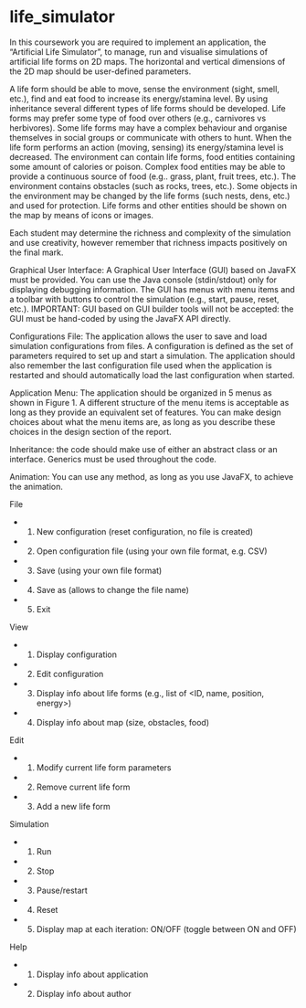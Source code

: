 # life_simulator

In this coursework you are required to implement an application, the “Artificial Life Simulator”, to
manage, run and visualise simulations of artificial life forms on 2D maps. The horizontal and vertical
dimensions of the 2D map should be user-defined parameters. 

A life form should be able to move, sense
the environment (sight, smell, etc.), find and eat food to increase its energy/stamina level. By using
inheritance several different types of life forms should be developed. Life forms may prefer some type of
food over others (e.g., carnivores vs herbivores). Some life forms may have a complex behaviour and
organise themselves in social groups or communicate with others to hunt. When the life form performs an
action (moving, sensing) its energy/stamina level is decreased. The environment can contain life forms,
food entities containing some amount of calories or poison. Complex food entities may be able to provide
a continuous source of food (e.g.. grass, plant, fruit trees, etc.). The environment contains obstacles (such
as rocks, trees, etc.). Some objects in the environment may be changed by the life forms (such nests, dens,
etc.) and used for protection. Life forms and other entities should be shown on the map by means of icons
or images.

Each student may determine the richness and complexity of the simulation and use creativity, however
remember that richness impacts positively on the final mark.

Graphical User Interface: A Graphical User Interface (GUI) based on JavaFX must be provided. You
can use the Java console (stdin/stdout) only for displaying debugging information. The GUI has menus
with menu items and a toolbar with buttons to control the simulation (e.g., start, pause, reset, etc.).
IMPORTANT: GUI based on GUI builder tools will not be accepted: the GUI must be hand-coded by
using the JavaFX API directly.

Configurations File: The application allows the user to save and load simulation configurations from
files. A configuration is defined as the set of parameters required to set up and start a simulation. The
application should also remember the last configuration file used when the application is restarted and
should automatically load the last configuration when started.

Application Menu: The application should be organized in 5 menus as shown in Figure 1. A different
structure of the menu items is acceptable as long as they provide an equivalent set of features.
You can make design choices about what the menu items are, as long as you describe these choices in the
design section of the report.

Inheritance: the code should make use of either an abstract class or an interface. Generics must be used
throughout the code.

Animation: You can use any method, as long as you use JavaFX, to achieve the animation.


File
* 1. New configuration (reset configuration, no file is created)
* 2. Open configuration file (using your own file format, e.g. CSV)
* 3. Save (using your own file format)
* 4. Save as (allows to change the file name)
* 5. Exit

View
* 1. Display configuration
* 2. Edit configuration
* 3. Display info about life forms (e.g., list of <ID, name, position, energy>)
* 4. Display info about map (size, obstacles, food)

Edit
* 1. Modify current life form parameters
* 2. Remove current life form
* 3. Add a new life form

Simulation
* 1. Run
* 2. Stop
* 3. Pause/restart
* 4. Reset
* 5. Display map at each iteration: ON/OFF (toggle between ON and OFF)

Help
* 1. Display info about application
* 2. Display info about author
